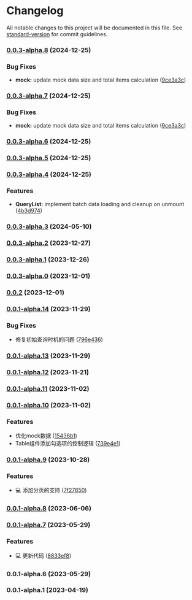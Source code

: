 # Changelog

All notable changes to this project will be documented in this file. See [standard-version](https://github.com/conventional-changelog/standard-version) for commit guidelines.

### [0.0.3-alpha.8](https://sc.happyelements.net/info-center/frontend/he-fe/querylist/compare/v0.0.3-alpha.6...v0.0.3-alpha.8) (2024-12-25)


### Bug Fixes

* **mock:** update mock data size and total items calculation ([9ce3a3c](https://sc.happyelements.net/info-center/frontend/he-fe/querylist/commit/9ce3a3ca1b0ee5ee18081103dca8076e985549c9))

### [0.0.3-alpha.7](https://sc.happyelements.net/info-center/frontend/he-fe/querylist/compare/v0.0.3-alpha.6...v0.0.3-alpha.7) (2024-12-25)


### Bug Fixes

* **mock:** update mock data size and total items calculation ([9ce3a3c](https://sc.happyelements.net/info-center/frontend/he-fe/querylist/commit/9ce3a3ca1b0ee5ee18081103dca8076e985549c9))

### [0.0.3-alpha.6](https://sc.happyelements.net/info-center/frontend/he-fe/querylist/compare/v0.0.3-alpha.5...v0.0.3-alpha.6) (2024-12-25)

### [0.0.3-alpha.5](https://sc.happyelements.net/info-center/frontend/he-fe/querylist/compare/v0.0.3-alpha.4...v0.0.3-alpha.5) (2024-12-25)

### [0.0.3-alpha.4](https://sc.happyelements.net/info-center/frontend/he-fe/querylist/compare/v0.0.3-alpha.3...v0.0.3-alpha.4) (2024-12-25)


### Features

* **QueryList:** implement batch data loading and cleanup on unmount ([4b3d974](https://sc.happyelements.net/info-center/frontend/he-fe/querylist/commit/4b3d974f0d7feba00dad00ed8adc20382f8e05d9))

### [0.0.3-alpha.3](https://sc.happyelements.net/info-center/frontend/he-fe/querylist/compare/v0.0.3-alpha.2...v0.0.3-alpha.3) (2024-05-10)

### [0.0.3-alpha.2](https://sc.happyelements.net/info-center/frontend/he-fe/querylist/compare/v0.0.3-alpha.1...v0.0.3-alpha.2) (2023-12-27)

### [0.0.3-alpha.1](https://sc.happyelements.net/info-center/frontend/he-fe/querylist/compare/v0.0.3-alpha.0...v0.0.3-alpha.1) (2023-12-26)

### [0.0.3-alpha.0](https://sc.happyelements.net/info-center/frontend/he-fe/querylist/compare/v0.0.1-alpha.14...v0.0.3-alpha.0) (2023-12-01)

### [0.0.2](https://sc.happyelements.net/info-center/frontend/he-fe/querylist/compare/v0.0.1-alpha.14...v0.0.2) (2023-12-01)

### [0.0.1-alpha.14](https://sc.happyelements.net/info-center/frontend/he-fe/querylist/compare/v0.0.1-alpha.13...v0.0.1-alpha.14) (2023-11-29)


### Bug Fixes

* 修复初始查询时机的问题 ([796e436](https://sc.happyelements.net/info-center/frontend/he-fe/querylist/commit/796e4360acdac8381ea4e2a11ddc6ec3d272e33b))

### [0.0.1-alpha.13](https://sc.happyelements.net/info-center/frontend/he-fe/querylist/compare/v0.0.1-alpha.12...v0.0.1-alpha.13) (2023-11-29)

### [0.0.1-alpha.12](https://sc.happyelements.net/info-center/frontend/he-fe/querylist/compare/v0.0.1-alpha.11...v0.0.1-alpha.12) (2023-11-21)

### [0.0.1-alpha.11](https://sc.happyelements.net/info-center/frontend/he-fe/querylist/compare/v0.0.1-alpha.10...v0.0.1-alpha.11) (2023-11-02)

### [0.0.1-alpha.10](https://sc.happyelements.net/info-center/frontend/he-fe/querylist/compare/v0.0.1-alpha.9...v0.0.1-alpha.10) (2023-11-02)


### Features

* 优化mock数据 ([15436b1](https://sc.happyelements.net/info-center/frontend/he-fe/querylist/commit/15436b1b356d8b36dfb7a9db7e0740c38064aa30))
* Table组件添加勾选项的控制逻辑 ([739e4e1](https://sc.happyelements.net/info-center/frontend/he-fe/querylist/commit/739e4e17dd3a4c179336443b736f9cedcf0c82e4))

### [0.0.1-alpha.9](https://sc.happyelements.net/info-center/frontend/he-fe/querylist/compare/v0.0.1-alpha.8...v0.0.1-alpha.9) (2023-10-28)


### Features

* 💻 添加分页的支持 ([7f27650](https://sc.happyelements.net/info-center/frontend/he-fe/querylist/commit/7f276504d0d137e0891be8f63aee7d49d6bc822f))

### [0.0.1-alpha.8](https://sc.happyelements.net/info-center/frontend/he-fe/querylist/compare/v0.0.1-alpha.7...v0.0.1-alpha.8) (2023-06-06)

### [0.0.1-alpha.7](https://sc.happyelements.net/info-center/frontend/he-fe/querylist/compare/v0.0.1-alpha.6...v0.0.1-alpha.7) (2023-05-29)


### Features

* 💻 更新代码 ([8833ef8](https://sc.happyelements.net/info-center/frontend/he-fe/querylist/commit/8833ef8534b189355c53c79569cde5dd67ffa5ff))

### 0.0.1-alpha.6 (2023-05-29)

### 0.0.1-alpha.1 (2023-04-19)
